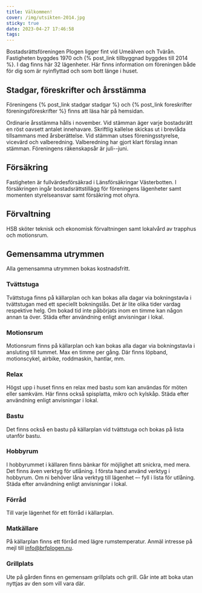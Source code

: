 ```yaml
---
title: Välkommen!
cover: /img/utsikten-2014.jpg
sticky: true
date: 2023-04-27 17:46:58
tags:
---
```


Bostadsrättsföreningen Plogen ligger fint vid Umeälven och Tvärån. Fastigheten byggdes 1970 och {% post_link tillbyggnad byggdes till 2014 %}. I dag finns här 32 lägenheter. Här finns information om föreningen både för dig som är nyinflyttad och som bott länge i huset.

<!--more-->

## Stadgar, föreskrifter och årsstämma

Föreningens {% post_link stadgar stadgar %} och {% post_link foreskrifter föreningsföreskrifter %} finns att läsa här på hemsidan.

Ordinarie årsstämma hålls i november. Vid stämman äger varje bostadsrätt en röst oavsett antalet innehavare. Skriftlig kallelse skickas ut i brevlåda tillsammans med årsberättelse. Vid stämman utses föreningsstyrelse, vicevärd och valberedning. Valberedning har gjort klart förslag innan stämman. Föreningens räkenskapsår är juli--juni.

## Försäkring

Fastigheten är fullvärdesförsäkrad i Länsförsäkringar Västerbotten. I försäkringen ingår bostadsrättstillägg för föreningens lägenheter samt momenten styrelseansvar samt försäkring mot ohyra.

## Förvaltning

HSB sköter teknisk och ekonomisk förvaltningen samt lokalvård av trapphus och motionsrum.

## Gemensamma utrymmen

Alla gemensamma utrymmen bokas kostnadsfritt.

### Tvättstuga

Tvättstuga finns på källarplan och kan bokas alla dagar via bokningstavla i tvättstugan med ett speciellt bokningslås. Det är lite olika tider vardag respektive helg. Om bokad tid inte påbörjats inom en timme kan någon annan ta över. Städa efter användning enligt anvisningar i lokal.

### Motionsrum

Motionsrum finns på källarplan och kan bokas alla dagar via bokningstavla i ansluting till tummet. Max en timme per gång. Där finns löpband, motionscykel, airbike, roddmaskin, hantlar, mm. 

### Relax

Högst upp i huset finns en relax med bastu som kan användas för möten eller samkväm. Här finns också spisplatta, mikro och kylskåp. Städa efter användning enligt anvisningar i lokal.

### Bastu

Det finns också en bastu på källarplan vid tvättstuga och bokas på lista utanför bastu. 

### Hobbyrum

I hobbyrummet i källaren finns bänkar för möjlighet att snickra, med mera. Det finns även verktyg för utlåning. I första hand använd verktyg i hobbyrum. Om ni behöver låna verktyg till lägenhet –- fyll i lista för utlåning. Städa efter användning enligt anvisningar i lokal.

### Förråd

Till varje lägenhet för ett förråd i källarplan. 

### Matkällare

På källarplan finns ett förråd med lägre rumstemperatur. Anmäl intresse på mejl till <info@brfplogen.nu>.

### Grillplats

Ute på gården finns en gemensam grillplats och grill. Går inte att boka utan nyttjas av den som vill vara där. 

